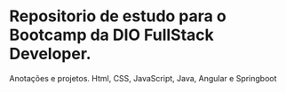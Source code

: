 # Repositorio de estudo para o Bootcamp da DIO FullStack Developer.
Anotações e projetos. Html, CSS, JavaScript, Java, Angular e Springboot
